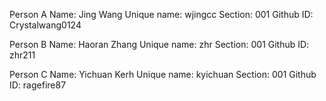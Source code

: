 Person A  Name: Jing Wang   Unique name: wjingcc  Section: 001    Github ID: Crystalwang0124

Person B  Name: Haoran Zhang  Unique name: zhr    Section: 001    Github ID: zhr211

Person C  Name: Yichuan Kerh  Unique name: kyichuan Section: 001  Github ID: ragefire87
